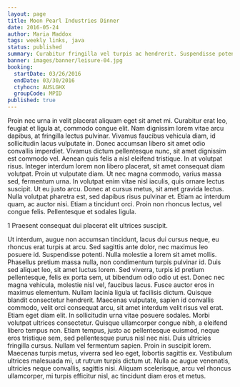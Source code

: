 ```yaml
---
layout: page
title: Moon Pearl Industries Dinner
date: 2016-05-24
author: Maria Maddox
tags: weekly links, java
status: published
summary: Curabitur fringilla vel turpis ac hendrerit. Suspendisse potenti. Sed eu.
banner: images/banner/leisure-04.jpg
booking:
  startDate: 03/26/2016
  endDate: 03/30/2016
  ctyhocn: AUSLGHX
  groupCode: MPID
published: true
---
```

Proin nec urna in velit placerat aliquam eget sit amet mi. Curabitur erat leo, feugiat et ligula at, commodo congue elit. Nam dignissim lorem vitae arcu dapibus, at fringilla lectus pulvinar. Vivamus faucibus vehicula diam, id sollicitudin lacus vulputate in. Donec accumsan libero sit amet odio convallis imperdiet. Vivamus dictum pellentesque nunc, sit amet dignissim est commodo vel. Aenean quis felis a nisl eleifend tristique. In at volutpat risus. Integer interdum lorem non libero placerat, sit amet consequat diam volutpat.
Proin ut vulputate diam. Ut nec magna commodo, varius massa sed, fermentum urna. In volutpat enim vitae nisl iaculis, quis ornare lectus suscipit. Ut eu justo arcu. Donec at cursus metus, sit amet gravida lectus. Nulla volutpat pharetra est, sed dapibus risus pulvinar et. Etiam ac interdum quam, ac auctor nisi. Etiam a tincidunt orci. Proin non rhoncus lectus, vel congue felis. Pellentesque et sodales ligula.

1 Praesent consequat dui placerat elit ultrices suscipit.

Ut interdum, augue non accumsan tincidunt, lacus dui cursus neque, eu rhoncus erat turpis at arcu. Sed sagittis ante dolor, nec maximus leo posuere id. Suspendisse potenti. Nulla molestie a lorem sit amet mollis. Phasellus pretium massa nulla, non condimentum turpis pulvinar id. Duis sed aliquet leo, sit amet luctus lorem. Sed viverra, turpis id pretium pellentesque, felis ex porta sem, ut bibendum odio odio ut est. Donec nec magna vehicula, molestie nisl vel, faucibus lacus.
Fusce auctor eros in maximus elementum. Nullam lacinia ligula ut facilisis dictum. Quisque blandit consectetur hendrerit. Maecenas vulputate, sapien id convallis commodo, velit orci consequat arcu, sit amet interdum velit risus vel erat. Etiam eget diam elit. In sollicitudin urna vitae posuere sodales. Morbi volutpat ultrices consectetur. Quisque ullamcorper congue nibh, a eleifend libero tempus non. Etiam tempus, justo ac pellentesque euismod, neque eros tristique sem, sed pellentesque purus nisl nec nisi. Duis ultricies fringilla cursus. Nullam vel fermentum sapien. Proin in suscipit lorem. Maecenas turpis metus, viverra sed leo eget, lobortis sagittis ex. Vestibulum ultrices malesuada mi, ut rutrum turpis dictum ut. Nulla ac augue venenatis, ultricies neque convallis, sagittis nisi. Aliquam scelerisque, arcu vel rhoncus ullamcorper, mi turpis efficitur nisl, ac tincidunt diam eros et metus.
